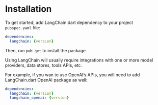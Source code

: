 # Installation

To get started, add LangChain.dart dependency to your project `pubspec.yaml` file:

```yaml
dependencies:
  langchain: {version}
```

Then, run `pub get` to install the package.

Using LangChain will usually require integrations with one or more model providers, data stores,
tools APIs, etc.

For example, if you wan to use OpenAI’s APIs, you will need to add LangChain.dart OpenAI package
as well:

```yaml
dependencies:
  langchain: {version}
  langchain_openai: {version}
```
